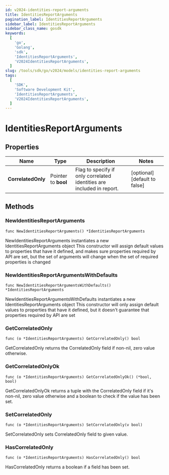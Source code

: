 ```yaml
---
id: v2024-identities-report-arguments
title: IdentitiesReportArguments
pagination_label: IdentitiesReportArguments
sidebar_label: IdentitiesReportArguments
sidebar_class_name: gosdk
keywords:
  [
    'go',
    'Golang',
    'sdk',
    'IdentitiesReportArguments',
    'V2024IdentitiesReportArguments',
  ]
slug: /tools/sdk/go/v2024/models/identities-report-arguments
tags:
  [
    'SDK',
    'Software Development Kit',
    'IdentitiesReportArguments',
    'V2024IdentitiesReportArguments',
  ]
---
```


# IdentitiesReportArguments

## Properties

| Name | Type | Description | Notes |
| --- | --- | --- | --- |
| **CorrelatedOnly** | Pointer to **bool** | Flag to specify if only correlated identities are included in report. | [optional] [default to false] |

## Methods

### NewIdentitiesReportArguments

`func NewIdentitiesReportArguments() *IdentitiesReportArguments`

NewIdentitiesReportArguments instantiates a new IdentitiesReportArguments object This constructor will assign default values to properties that have it defined, and makes sure properties required by API are set, but the set of arguments will change when the set of required properties is changed

### NewIdentitiesReportArgumentsWithDefaults

`func NewIdentitiesReportArgumentsWithDefaults() *IdentitiesReportArguments`

NewIdentitiesReportArgumentsWithDefaults instantiates a new IdentitiesReportArguments object This constructor will only assign default values to properties that have it defined, but it doesn't guarantee that properties required by API are set

### GetCorrelatedOnly

`func (o *IdentitiesReportArguments) GetCorrelatedOnly() bool`

GetCorrelatedOnly returns the CorrelatedOnly field if non-nil, zero value otherwise.

### GetCorrelatedOnlyOk

`func (o *IdentitiesReportArguments) GetCorrelatedOnlyOk() (*bool, bool)`

GetCorrelatedOnlyOk returns a tuple with the CorrelatedOnly field if it's non-nil, zero value otherwise and a boolean to check if the value has been set.

### SetCorrelatedOnly

`func (o *IdentitiesReportArguments) SetCorrelatedOnly(v bool)`

SetCorrelatedOnly sets CorrelatedOnly field to given value.

### HasCorrelatedOnly

`func (o *IdentitiesReportArguments) HasCorrelatedOnly() bool`

HasCorrelatedOnly returns a boolean if a field has been set.
